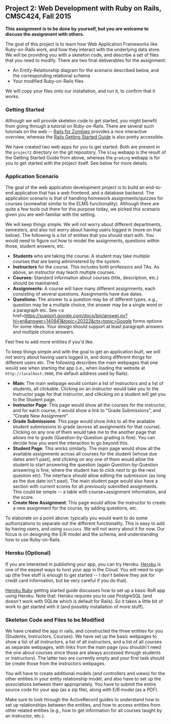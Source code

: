 ## Project 2: Web Development with Ruby on Rails, CMSC424, Fall 2015

**This assignment is to be done by yourself, but you are welcome to discuss the assignment with others.**

The goal of this project is to learn how Web Application Frameworks like Ruby-on-Rails work, and
how they interact with the underlying data store. We will be providing you with a skeleton code, and 
describe a set of files that you need to modify. There are two final deliverables for the assignment:

* An Entity-Relationship diagram for the scenario described below, and the corresponding relational schema
* Your modified Ruby-on-Rails files 

We will copy your files onto our installation, and run it, to confirm that it works.

### Getting Started
Although we will provide skeleton code to get started, you might benefit from going through a tutorial on Ruby-on-Rails.
There are several such tutorials on the web -- [Rails for Zombies](http://railsforzombies.org) provides a nice
interactive overview, whereas the [Rails Getting Started Guide](http://guides.rubyonrails.org/getting_started.html) is 
also pretty accessible.

We have created two web apps for you to get started. Both are present in the `project2` directory on the git repository.
The `blog` webapp is the result of the Getting Started Guide from above, whereas the `grading` webapp is for you 
to get started with the project itself. See below for more details.

### Application Scenario
The goal of the web application development project is to build an end-to-end application 
that has a web frontend, and a database backend.  The application scenario is that of handling 
homework assignments/quizzes for courses (somewhat similar to the ELMS functionality).
Although there are quite a few tools out there for this purpose today, we picked this scenario given 
you are well-familiar with the setting.

We will keep things simple. We will not worry about different departments, semesters, and also not worry about having users logged in (more
on that below). The following is a list of entities that you should start with. You would need to figure out how to model 
the assignments, questions within those, student answers, etc.
- **Students** who are taking the course. A student may take multiple courses that are being administered by the system. 
- **Instructors**  for the course. This includes both professors and TAs. As above, an instructor may teach multiple courses.
- **Courses:**  Standard information about courses (title, description, etc.) should be maintained.
- **Assignments:** A course will have many different assignments, each consisting of several questions. Assignments have due dates.
- **Questions:** The answer to a question may be of different types, e.g., question may be a multiple choice,
the answer may be a single word or a paragraph etc. See <a
href=https://support.google.com/docs/bin/answer.py?hl=en&answer=140941&topic=20322&ctx=topic>Google forms options</a> for some ideas. Your design 
should support at least paragraph answers and multiple choice answers. 

Feel free to add more entities if you'd like.

To keep things simple and with the goal to get an application built, we will not worry about having users logged in, and doing different things for different users etc.
The following describes the main webpages that one would see when starting the app (i.e., when loading the website at `http://localhost:3000`, the default address used by Rails).

- **Main**: The main webpage would contain a list of instructors and a list of students, all clickable. Clicking on an instructor would take you to the Instructor page for that instructor, and clikcking on a student will get you to the Student page.
- **Instructor Page**: This page would show all the courses for the instructor, and for each course, it would show a link to "Grade Submissions", and "Create New Assignment".
- **Grade Submissions**: This page would show links to all the available student submissions to grade (across all assignments for that course). 
Clicking on any one of them would take me to the another page that allows me to grade (Question-by-Question grading is fine). You can decide how you want the interaction to go beyond this.
- **Student Page**: This works similarly. The main page would show all the available assignments across all courses for the student (whose due dates aren't past), and 
clicking on any one of them would allow the student to start answering the question (again Question-by-Question answering is fine, where the student has to click next to go the next question etc).
The interface should allow editing the submission (as long as the due date isn't past).
The main student page would also have a section with current scores for all previously submitted assignments. This could be simple -- a table with course+assignment information, and the score.
- **Create New Assignment**: This page would alllow the instructor to create a new assignment for the course, by adding questions, etc.

To elaborate on a point above: typically you would want to do some authorizations to separate out the different functionality. This is easy to add by having users, and using `sessions`. We will not worry about it for now. Our focus is on designing the E/R model and the schema, and understanding how to use Ruby-on-Rails.

### Heroku (Optional)
If you are interested in publishing your app, you can try Heroku.
[Heroku](http://www.heroku.com) is one of the easiest ways to host your app in the Cloud. You will need to sign up (the free stuff is enough to get started -- I don't believe they ask for credit card information, but be very careful if you do that).

[Heroku Ruby](https://devcenter.heroku.com/articles/getting-started-with-ruby#introduction) getting started guide discusses how to set up a basic RoR app using Heroku. Note that: Heroku requires you to use PostgreSQL (and doesn't work with SQLite which is default for Rails). So it takes a little bit of work to get started with it (and possibly installation of more stuff).

### Skeleton Code and Files to be Modified

We have created the app in rails, and constructed the three entities for you (Students, Instructors, Courses). We have set up the basic webpages to show a list of all instructors, a list of all instructors, and a list of all courses as separate webpages, with links from the main page (you shouldn't need the one about courses since those are always accessed through students or instructors). The latter two are currently empty and your first task should be create those from the instructors webpages.

You will have to create additional models (and controllers and views) for the other entities in your entity relationship model, and also have to set up the associations between them appropriately. You have to submit the entire source code for your app (as a zip file), along with E/R model (as a PDF).

Make sure to look through the ActiveRecord guides to understand how to set up relationships between the entities, and how to access entities from other related entities (e.g., how to get information for all courses taught by an instructor, etc.).
